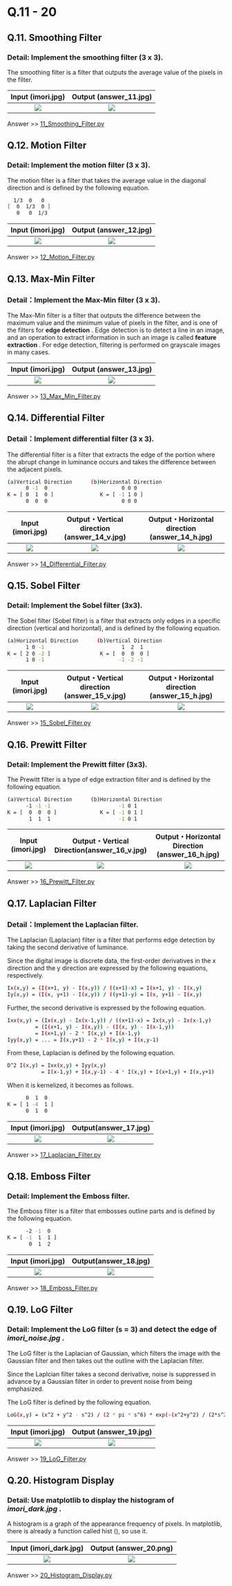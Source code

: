 # Q.11 - 20

## Q.11.  Smoothing Filter

### Detail: Implement the smoothing filter (3 x 3).

The smoothing filter is a filter that outputs the average value of the pixels in the filter.

|Input (imori.jpg)|Output (answer_11.jpg)|
|:---:|:---:|
|![](imori.jpg)|![](answer_11.jpg)|

Answer >> [11_Smoothing_Filter.py](./11_Smoothing_Filter.py)


## Q.12. Motion Filter

### Detail: Implement the motion filter (3 x 3).

The motion filter is a filter that takes the average value in the diagonal direction and is defined by the following equation.

```bash
  1/3  0   0
[  0  1/3  0 ]
   0   0  1/3
```

|Input (imori.jpg)|Output (answer_12.jpg)|
|:---:|:---:|
|![](imori.jpg)|![](answer_12.jpg)|

Answer >> [12_Motion_Filter.py](./12_Motion_Filter.py)

## Q.13. Max-Min Filter

### Detail：Implement the Max-Min filter (3 x 3).

The Max-Min filter is a filter that outputs the difference between the maximum value and the minimum value of pixels in the filter, and is one of the filters for **edge detection** . Edge detection is to detect a line in an image, and an operation to extract information in such an image is called **feature extraction** . For edge detection, filtering is performed on grayscale images in many cases.

|Input (imori.jpg)|Output (answer_13.jpg)|
|:---:|:---:|
|![](imori.jpg)|![](answer_13.jpg)|

Answer >> [13_Max_Min_Filter.py](./13_Max_Min_Filter.py)


## Q.14. Differential Filter

### Detail：Implement differential filter (3 x 3).

The differential filter is a filter that extracts the edge of the portion where the abrupt change in luminance occurs and takes the difference between the adjacent pixels.

```bash
(a)Vertical Direction      (b)Horizontal Direction
      0 -1  0                        0 0 0
K = [ 0  1  0 ]               K = [ -1 1 0 ]
      0  0  0                        0 0 0
```

|Input (imori.jpg)|Output・Vertical direction (answer_14_v.jpg)|Output・Horizontal direction (answer_14_h.jpg)|
|:---:|:---:|:---:|
|![](imori.jpg)|![](answer_14_v.jpg)|![](answer_14_h.jpg)|

Answer >> [14_Differential_Filter.py](./14_Differential_Filter.py)

## Q.15. Sobel Filter

### Detail: Implement the Sobel filter (3x3).

The Sobel filter (Sobel filter) is a filter that extracts only edges in a specific direction (vertical and horizontal), and is defined by the following equation.

```bash
(a)Horizontal Direction      (b)Vertical Direction
      1 0 -1                         1  2  1
K = [ 2 0 -2 ]                K = [  0  0  0 ]
      1 0 -1                        -1 -2 -1
```

|Input (imori.jpg)|Output・Vertical direction (answer_15_v.jpg)|Output・Horizontal direction (answer_15_h.jpg)|
|:---:|:---:|:---:|
|![](imori.jpg)|![](answer_15_v.jpg)|![](answer_15_h.jpg)|

Answer >> [15_Sobel_Filter.py](./15_Sobel_Filter.py)

## Q.16.  Prewitt Filter

### Detail: Implement the Prewitt filter (3x3).

The Prewitt filter is a type of edge extraction filter and is defined by the following equation.

```bash
(a)Vertical Direction      (b)Horizontal Direction
      -1 -1 -1                      -1 0 1
K = [  0  0  0 ]              K = [ -1 0 1 ]
       1  1  1                      -1 0 1
```

|Input (imori.jpg)|Output・Vertical Direction(answer_16_v.jpg)|Output・Horizontal Direction (answer_16_h.jpg)|
|:---:|:---:|:---:|
|![](imori.jpg)|![](answer_16_v.jpg)|![](answer_16_h.jpg)|

Answer >> [16_Prewitt_Filter.py](./16_Prewitt_Filter.py)


## Q.17. Laplacian Filter

### Detail：Implement the Laplacian filter.

The Laplacian (Laplacian) filter is a filter that performs edge detection by taking the second derivative of luminance.

Since the digital image is discrete data, the first-order derivatives in the x direction and the y direction are expressed by the following equations, respectively.

```bash
Ix(x,y) = (I(x+1, y) - I(x,y)) / ((x+1)-x) = I(x+1, y) - I(x,y)
Iy(x,y) = (I(x, y+1) - I(x,y)) / ((y+1)-y) = I(x, y+1) - I(x,y)
```

Further, the second derivative is expressed by the following equation.

```bash
Ixx(x,y) = (Ix(x,y) - Ix(x-1,y)) / ((x+1)-x) = Ix(x,y) - Ix(x-1,y)
         = (I(x+1, y) - I(x,y)) - (I(x, y) - I(x-1,y))
         = I(x+1,y) - 2 * I(x,y) + I(x-1,y)
Iyy(x,y) = ... = I(x,y+1) - 2 * I(x,y) + I(x,y-1)
```

From these, Laplacian is defined by the following equation.

```bash
D^2 I(x,y) = Ixx(x,y) + Iyy(x,y)
           = I(x-1,y) + I(x,y-1) - 4 * I(x,y) + I(x+1,y) + I(x,y+1)
```

When it is kernelized, it becomes as follows.

```bash
      0  1  0
K = [ 1 -4  1 ]
      0  1  0
```

|Input (imori.jpg)|Output(answer_17.jpg)|
|:---:|:---:|
|![](imori.jpg)|![](answer_17.jpg)|

Answer >> [17_Laplacian_Filter.py](./17_Laplacian_Filter.py)

## Q.18. Emboss Filter

### Detail: Implement the Emboss filter.

The Emboss filter is a filter that embosses outline parts and is defined by the following equation.

```bash
      -2 -1  0
K = [ -1  1  1 ]
       0  1  2
```

|Input (imori.jpg)|Output(answer_18.jpg)|
|:---:|:---:|
|![](imori.jpg)|![](answer_18.jpg)|

Answer >> [18_Emboss_Filter.py](./18_Emboss_Filter.py)

## Q.19. LoG Filter

### Detail: Implement the LoG filter (s = 3) and detect the edge of *imori_noise.jpg* .

The LoG filter is the Laplacian of Gaussian, which filters the image with the Gaussian filter and then takes out the outline with the Laplacian filter.

Since the Laplcian filter takes a second derivative, noise is suppressed in advance by a Gaussian filter in order to prevent noise from being emphasized.

The LoG filter is defined by the following equation.

```bash
LoG(x,y) = (x^2 + y^2 - s^2) / (2 * pi * s^6) * exp(-(x^2+y^2) / (2*s^2))
```

|Input (imori.jpg)|Output (answer_19.jpg) |
|:---:|:---:|
|![](imori.jpg)|![](answer_19.jpg)|

Answer >> [19_LoG_Filter.py](./19_LoG_Filter.py)
## Q.20. Histogram Display

### Detail: Use matplotlib to display the histogram of *imori_dark.jpg* .

A histogram is a graph of the appearance frequency of pixels. In matplotlib, there is already a function called hist (), so use it.

|Input (imori_dark.jpg)|Output (answer_20.png) |
|:---:|:---:|
|![](imori_dark.jpg)|![](answer_20.png)|

Answer >> [20_Histogram_Display.py](./20_Histogram_Display.py)

